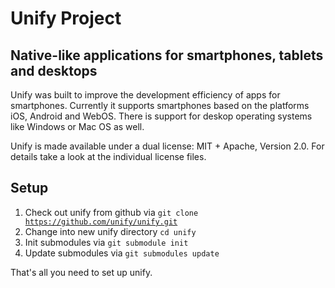Unify Project
=============

Native-like applications for smartphones, tablets and desktops
--------------------------------------------------------------

Unify was built to improve the development efficiency of apps for smartphones. Currently it supports smartphones based on the platforms iOS, Android and WebOS. There is support for deskop operating systems like Windows or Mac OS as well.

Unify is made available under a dual license: MIT + Apache, Version 2.0. For details take a look at the individual license files.

Setup
-----

1. Check out unify from github via <code>git clone https://github.com/unify/unify.git</code>
2. Change into new unify directory <code>cd unify</code>
3. Init submodules via <code>git submodule init</code>
4. Update submodules via <code>git submodules update</code>

That's all you need to set up unify.
